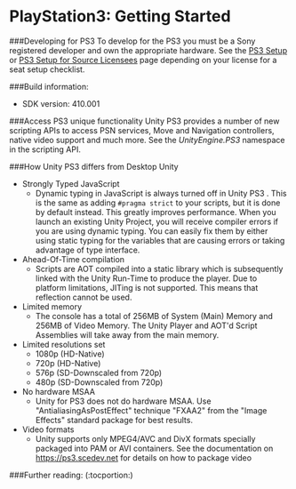 PlayStation3: Getting Started
=============================



###Developing for PS3
To develop for the PS3 you must be a Sony registered developer and own the appropriate hardware. See the [PS3 Setup](ps3-setup.html) or [PS3 Setup for Source Licensees](ps3-setupforsource.html) page depending on your license for a seat setup checklist.

###Build information:
* SDK version: 410.001

###Access PS3 unique functionality
Unity PS3 provides a number of new scripting APIs to access PSN services, Move and Navigation controllers, native video support and much more. See the _UnityEngine.PS3_ namespace in the scripting API.

###How Unity PS3 differs from Desktop Unity
* Strongly Typed JavaScript
    * Dynamic typing in JavaScript is always turned off in Unity PS3 . This is the same as adding `#pragma strict` to your scripts, but it is done by default instead. This greatly improves performance. When you launch an existing Unity Project, you will receive compiler errors if you are using dynamic typing. You can easily fix them by either using static typing for the variables that are causing errors or taking advantage of type interface.
* Ahead-Of-Time compilation
    * Scripts are AOT compiled into a static library which is subsequently linked with the Unity Run-Time to produce the player. Due to platform limitations, JITing is not supported. This means that reflection cannot be used.
* Limited memory
    * The console has a total of 256MB of System (Main) Memory and 256MB of Video Memory. The Unity Player and AOT'd Script Assemblies will take away from the main memory.
* Limited resolutions set
    * 1080p (HD-Native)
    * 720p (HD-Native)
    * 576p (SD-Downscaled from 720p)
    * 480p (SD-Downscaled from 720p)
* No hardware MSAA
    * Unity for PS3 does not do hardware MSAA. Use "AntialiasingAsPostEffect" technique "FXAA2" from the "Image Effects" standard package for best results.
* Video formats
    * Unity supports only MPEG4/AVC and DivX formats specially packaged into PAM or AVI containers. See the documentation on https://ps3.scedev.net for details on how to package video

###Further reading:
(:tocportion:)
